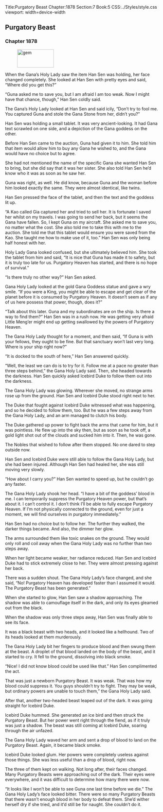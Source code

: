 Title:Purgatory Beast 
Chapter:1878 
Section:7 
Book:5 
CSS:../Styles/style.css 
viewport: width=device-width
  
## Purgatory Beast
### Chapter 1878
  
<figure>
	<img src="../Images/gem.gif" alt="gem" id="gem" width="120" height="60" />
</figure>
  

  
When the Gana’s Holy Lady saw the item Han Sen was holding, her face changed completely. She looked at Han Sen with pretty eyes and said, “Where did you get this?”

“Guna asked me to save you, but I am afraid I am too weak. Now I might have that chance, though,” Han Sen coldly said.

The Gana’s Holy Lady looked at Han Sen and said icily, “Don’t try to fool me. You captured Guna and stole the Gana Stone from her, didn’t you?”

Han Sen was holding a small tablet. It was very ancient-looking. It had Gana text scrawled on one side, and a depiction of the Gana goddess on the other.

Before Han Sen came to the auction, Guna had given it to him. She told him that item would allow him to buy any Gana he wished to, and the Gana would have no choice but to agree.

She had not mentioned the name of the specific Gana she wanted Han Sen to bring, but she did say that it was her sister. She also told Han Sen he’d know who it was as soon as he saw her.

Guna was right, as well. He did know, because Guna and the woman before him looked exactly the same. They were almost identical, like twins.

Han Sen pressed the face of the tablet, and then the text and the goddess lit up.

“A Kao called Gia captured her and tried to sell her. It is fortunate I saved her whilst on my travels. I was going to send her back, but it seems the Gana have fallen. So, I kept Guna on my aircraft. She asked me to save you, no matter what the cost. She also told me to take this with me to the auction. She told me that this tablet would ensure you were saved from the Kao. She taught me how to make use of it, too.” Han Sen was only being half honest with her.

Holy Lady Gana looked confused, but she ultimately believed him. She took the tablet from him and said, “It is nice that Guna has made it to safety, but it is truly too late for us. Purgatory Heaven has started, and there is no hope of survival.”

“Is there truly no other way?” Han Sen asked.

Gana Holy Lady looked at the gold Gana Goddess statue and gave a wry smile. “If you were a King, you might be able to escape and get clear of the planet before it is consumed by Purgatory Heaven. It doesn’t seem as if any of us here possess that power, though, does it?”

“Talk about this later. Guna and my subordinates are on the ship. Is there a way to find them?” Han Sen was in a rush now. He was getting very afraid Little Meng’er might end up getting swallowed by the powers of Purgatory Heaven.

The Gana Holy Lady thought for a moment, and then said, “If Guna is with your fellows, they ought to be fine. But that sanctuary won’t last very long. Where is your ship right now?”

“It is docked to the south of here,” Han Sen answered quickly.

“Well, the least we can do is to try for it. Follow me at a pace no greater than three steps behind,” the Gana Holy Lady said. Then, she headed towards the darkness. Han Sen quickly asked Icebird Duke to follow them out into the darkness.

The Gana Holy Lady was glowing. Wherever she moved, no strange arms rose up from the ground. Han Sen and Icebird Duke stood right next to her.

The Duke that fought against Icebird Duke witnessed what was happening, and so he decided to follow them, too. But he was a few steps away from the Gana Holy Lady, and an arm managed to clutch his body.

The Duke gathered up power to fight back the arms that came for him, but it was pointless. He flew up into the sky then, but as soon as he took off, a gold light shot out of the clouds and sucked him into it. Then, he was gone.

The Nobles that wished to follow after them stopped. No one dared to step outside now.

Han Sen and Icebird Duke were still able to follow the Gana Holy Lady, but she had been injured. Although Han Sen had healed her, she was still moving very slowly.

“How about I carry you?” Han Sen wanted to speed up, but he couldn’t go any faster.

The Gana Holy Lady shook her head. “I have a bit of the goddess’ blood in me. I can temporarily suppress the Purgatory Heaven power, but that’s about it. I can’t control it. I don’t think I’ll be able to fully escape Purgatory Heaven. If I’m not physically connected to the ground, even for just a moment, we will find ourselves in purgatory immediately.”

Han Sen had no choice but to follow her. The further they walked, the darker things became. And also, the dimmer her glow.

The arms surrounded them like toxic snakes on the ground. They would only roll and coil away when the Gana Holy Lady was no further than two steps away.

When her light became weaker, her radiance reduced. Han Sen and Icebird Duke had to stick extremely close to her. They were almost pressing against her back.

There was a sudden shout. The Gana Holy Lady’s face changed, and she said, “No! Purgatory Heaven has developed faster than I assumed it would. The Purgatory Beast has been generated.”

When she started to glow, Han Sen saw a shadow approaching. The shadow was able to camouflage itself in the dark, and only its eyes gleamed out from the black.

When the shadow was only three steps away, Han Sen was finally able to see its face.

It was a black beast with two heads, and it looked like a hellhound. Two of its heads looked at them murderously.

The Gana Holy Lady bit her fingers to produce blood and then swung them at the beast. A droplet of that blood landed on the body of the beast, and it started to cry. It fell to the ground, dissolving into black smoke.

“Nice! I did not know blood could be used like that.” Han Sen complimented the act.

That was just a newborn Purgatory Beast. It was weak. That was how my blood could suppress it. You guys shouldn’t try to fight. They may be weak, but ordinary powers are unable to touch them,” the Gana Holy Lady said.

After that, another two-headed beast leaped out of the dark. It was going straight for Icebird Duke.

Icebird Duke hummed. She generated an ice bird and then struck the Purgatory Beast. But her power went right through the fiend, as if it truly was just a shadow. The beast was still coming at Icebird Duke, soaring through the air unfazed.

The Gana Holy Lady waved her arm and sent a drop of blood to land on the Purgatory Beast. Again, it became black smoke.

Icebird Duke looked glum. Her powers were completely useless against those things. She was less useful than a drop of blood, right now.

The three of them kept on walking. Not long after, their faces changed. Many Purgatory Beasts were approaching out of the dark. Their eyes were everywhere, and it was difficult to determine how many there were now.

“It looks like I won’t be able to see Guna one last time before we die.” The Gana Holy Lady’s face looked bitter. There were so many Purgatory Beasts that there wasn’t enough blood in her body to defeat them. She’d wither herself dry if she tried, and it’d still be for naught. She couldn’t do it.